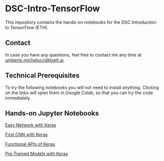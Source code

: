 # DSC-Intro-TensorFlow
This repository contains the hands-on notebooks for the DSC Introduction to TensorFlow (ETH).

## Contact

In case you have any questions, feel free to contact me any time at [umberto.michelucci@toelt.ai](mailto:umberto.michelucci@toelt.ai).

## Technical Prerequisites

To try the following notebooks you will not need to install anything. Clicking on the links will open them in Google Colab, so that you can try the code immediately.

## Hands-on Jupyter Notebooks

[Easy Network with Keras](http://colab.research.google.com/github/toelt-llc/DSC-Intro-TensorFlow/blob/main/code/Easy%20NN%20with%20Keras.ipynb)

[First CNN with Keras](http://colab.research.google.com/github/toelt-llc/DSC-Intro-TensorFlow/blob/main/code/First%20example%20of%20a%20CNN%20with%20the%20MNIST%20dataset.ipynb)

[Functional APIs of Keras](http://colab.research.google.com/github/toelt-llc/DSC-Intro-TensorFlow/blob/main/code/Keras%20Functional%20APIs%20with%20TF2%20-%20First%20steps.ipynb)

[Pre-Trained Models with Keras](http://colab.research.google.com/github/toelt-llc/DSC-Intro-TensorFlow/blob/main/code/Pre-trained-models_with_keras_applications.ipynb)

